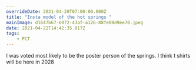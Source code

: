 ```yaml
---
overrideDate: 2021-04-20T07:00:00.000Z
title: "Insta model of the hot springs "
mainImage: d1647b67-6072-43af-a126-88fe08d9ee70.jpeg
date: 2021-04-22T14:42:35.017Z
tags: 
    - PCT
---
```

I was voted most likely to be the poster person of the springs. I think t shirts will be here in 2028